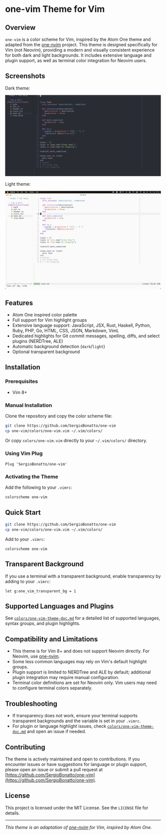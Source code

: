 

# one-vim Theme for Vim

## Overview

`one-vim` is a color scheme for Vim, inspired by the Atom One theme and adapted from the [one-nvim](https://github.com/Th3Whit3Wolf/one-nvim) project. This theme is designed specifically for Vim (not Neovim), providing a modern and visually consistent experience for both dark and light backgrounds. It includes extensive language and plugin support, as well as terminal color integration for Neovim users.

## Screenshots

Dark theme:

![dark theme](assets/dark.png)

Light theme:

![light theme](assets/light.png)

## Features

- Atom One inspired color palette
- Full support for Vim highlight groups
- Extensive language support: JavaScript, JSX, Rust, Haskell, Python, Ruby, PHP, Go, HTML, CSS, JSON, Markdown, VimL
- Dedicated highlights for Git commit messages, spelling, diffs, and select plugins (NERDTree, ALE)
- Automatic background detection (`dark`/`light`)
- Optional transparent background

## Installation

### Prerequisites

- Vim 8+


### Manual Installation

Clone the repository and copy the color scheme file:

```sh
git clone https://github.com/SergioBonatto/one-vim
cp one-vim/colors/one-vim.vim ~/.vim/colors/
```

Or copy `colors/one-vim.vim` directly to your `~/.vim/colors/` directory.

### Using Vim Plug

```vim
Plug 'SergioBonatto/one-vim'
```

### Activating the Theme

Add the following to your `.vimrc`:

```vim
colorscheme one-vim
```


## Quick Start

```sh
git clone https://github.com/SergioBonatto/one-vim
cp one-vim/colors/one-vim.vim ~/.vim/colors/
```

Add to your `.vimrc`:

```vim
colorscheme one-vim
```

## Transparent Background

If you use a terminal with a transparent background, enable transparency by adding to your `.vimrc`:

```vim
let g:one_vim_transparent_bg = 1
```

## Supported Languages and Plugins

See [`colors/one-vim-theme-doc.md`](colors/one-vim-theme-doc.md) for a detailed list of supported languages, syntax groups, and plugin highlights.


## Compatibility and Limitations

- This theme is for Vim 8+ and does not support Neovim directly. For Neovim, use [one-nvim](https://github.com/Th3Whit3Wolf/one-nvim).
- Some less common languages may rely on Vim's default highlight groups.
- Plugin support is limited to NERDTree and ALE by default; additional plugin integration may require manual configuration.
- Terminal color definitions are set for Neovim only. Vim users may need to configure terminal colors separately.

## Troubleshooting

- If transparency does not work, ensure your terminal supports transparent backgrounds and the variable is set in your `.vimrc`.
- For plugin or language highlight issues, check [`colors/one-vim-theme-doc.md`](colors/one-vim-doc.md) and open an issue if needed.


## Contributing

The theme is actively maintained and open to contributions. If you encounter issues or have suggestions for language or plugin support, please open an issue or submit a pull request at [https://github.com/SergioBonatto/one-vim](https://github.com/SergioBonatto/one-vim).

## License

This project is licensed under the MIT License. See the `LICENSE` file for details.

---


_This theme is an adaptation of [one-nvim](https://github.com/Th3Whit3Wolf/one-nvim) for Vim, inspired by Atom One._
